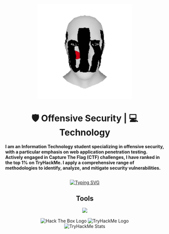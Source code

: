<div align="center">
<img src="https://github.com/1kb2/1kb2.github.io/blob/afd21973c69ad44c32d7145d68388049a368d886/head.gif" alt="head" width="300" />
</div>
<h1 align="center">🛡️ Offensive Security | 💻 Technology</h1>


**I am an Information Technology student specializing in offensive security, with a particular emphasis on web application penetration testing. Actively engaged in Capture The Flag (CTF) challenges, I have ranked in the top 1% on TryHackMe. I apply a comprehensive range of methodologies to identify, analyze, and mitigate security vulnerabilities.**

<h2 align="center"></h2>
<p align="center">
  <a href="https://git.io/typing-svg"><img src="https://readme-typing-svg.herokuapp.com?font=Fira+Code&weight=900&size=21&pause=1000&color=F70000&center=true&vCenter=true&width=435&lines=Fight.+Overcome.+Conquer." alt="Typing SVG" /></a>
</p>

<h2 align="center">Tools</h2>

<p align="center">
  <a href="https://skillicons.dev">
    <img src="https://skillicons.dev/icons?i=react,nodejs,git,docker,bash,py,flask,ubuntu,kali,raspberrypi,windows" />
  </a>
</p>

<div align="center">
    <img src="https://www.hackthebox.com/images/landingv3/mega-menu-logo-htb.svg" alt="Hack The Box Logo" width="200" />
    <img src="https://assets.tryhackme.com/img/logo/tryhackme_logo_full.svg" alt="TryHackMe Logo" width="200" />
    <br>
    <img src="https://tryhackme-badges.s3.amazonaws.com/1kb2.png" alt="TryHackMe Stats" width="300" />


